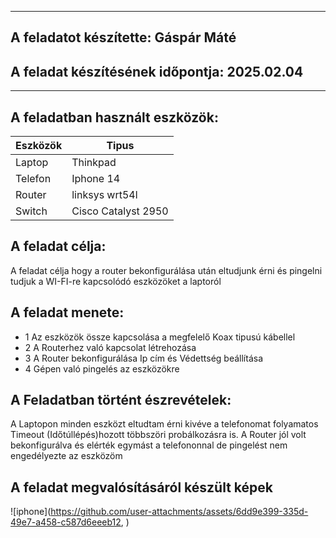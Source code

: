----
## A feladatot készítette: Gáspár Máté

## A feladat készítésének időpontja: 2025.02.04

---
## A feladatban használt eszközök:
| Eszközök            | Tipus  |
|---------------------|------- |
| Laptop  | Thinkpad           |
| Telefon | Iphone 14          |
| Router  | linksys wrt54l     |
| Switch  | Cisco Catalyst 2950| 

## A feladat célja:
A feladat célja hogy a router bekonfigurálása után  eltudjunk érni és pingelni tudjuk a WI-FI-re kapcsolódó eszközöket a laptoról

## A feladat menete:
- 1 Az eszközök össze kapcsolása a megfelelő Koax tipusú kábellel
- 2 A Routerhez való kapcsolat létrehozása
- 3 A Router bekonfigurálása Ip cím és Védettség beállítása
- 4 Gépen való pingelés az eszközökre

## A Feladatban történt észrevételek: 
A Laptopon minden eszközt eltudtam érni kivéve a telefonomat folyamatos Timeout (Időtúllépés)hozott többszöri probálkozásra is.
A Router jól volt bekonfigurálva és elérték egymást a telefononnal de pingelést nem engedélyezte az eszközöm

## A feladat megvalósításáról készült képek 

![iphone](https://github.com/user-attachments/assets/6dd9e399-335d-49e7-a458-c587d6eeeb12, <heigth px10>)

